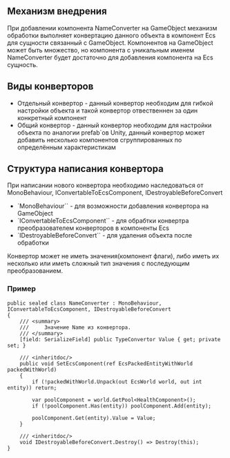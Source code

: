## Механизм внедрения

При добавлении компонента NameConverter на GameObject механизм обработки выполняет конвертацию данного объекта в компонент Ecs для сущности связанный с GameObject. Компонентов на GameObject может быть множество, но компонента с уникальным именем NameConverter будет достаточно для добавления компонента на Ecs сущность.

## Виды конверторов

- Отдельный конвертор - данный конвертор необходим для гибкой настройки объекта и такой конвертор отвественнен за один конкретный компонент
- Общий конвертор - данный конвертор необходим для настройки объекта по аналогии prefab`ов Unity, данный конвертор может добавить несколько компонентов сгруппированных по определённым характеристикам

## Структура написания конвертора

При написании нового конвертора необходимо наследоваться от MonoBehaviour, IConvertableToEcsComponent, IDestroyableBeforeConvert

- `MonoBehaviour`` - для возможности добавления конвертора на GameObject
- `IConvertableToEcsComponent`` - для обрабтки конвертра преобразователем конверторов в компоненты Ecs
- `IDestroyableBeforeConvert`` - для удаления объекта после обработки

Конвертор может не иметь значения(компонент флаги), либо иметь их несколько или иметь сложный тип значения с последующим преобразованием.

### Пример

```
public sealed class NameConverter : MonoBehaviour, IConvertableToEcsComponent, IDestroyableBeforeConvert
{
    /// <summary>
    ///     Значение Name из конвертора.
    /// </summary>
    [field: SerializeField] public TypeConvertor Value { get; private set; }

    /// <inheritdoc/>
    public void SetEcsComponent(ref EcsPackedEntityWithWorld packedWithWorld)
    {
        if (!packedWithWorld.Unpack(out EcsWorld world, out int entity)) return;

        var poolComponent = world.GetPool<HealthComponent>();
        if (!poolComponent.Has(entity)) poolComponent.Add(entity);

        poolComponent.Get(entity).Value = Value;
    }

    /// <inheritdoc/>
    void IDestroyableBeforeConvert.Destroy() => Destroy(this);
}
```
